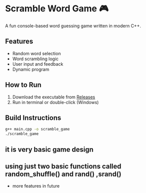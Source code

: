 # Scramble Word Game 🎮

A fun console-based word guessing game written in modern C++.

## Features
- Random word selection
- Word scrambling logic
- User input and feedback
- Dynamic program

## How to Run
1. Download the executable from [Releases](https://github.com/Mohitkumar2217/ScrambleWordCPP/releases)
2. Run in terminal or double-click (Windows)

## Build Instructions
```bash
g++ main.cpp -o scramble_game
./scramble_game
```
 ## it is very basic game design 
 ## using just two basic functions called random_shuffle() and rand() ,srand() 
 - more features in future
